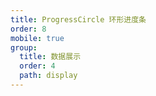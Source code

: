 ```yaml
---
title: ProgressCircle 环形进度条
order: 8
mobile: true
group:
  title: 数据展示
  order: 4
  path: display
---
```


<code src="../demo/ProgressCircle.tsx"></code>
<API src="../src/ProgressCircle.tsx"></API>
